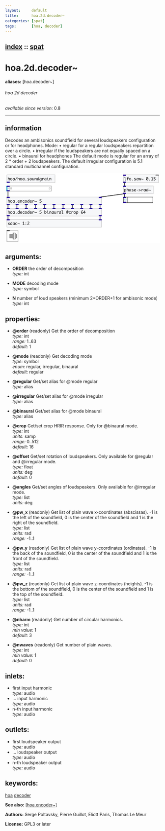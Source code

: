 ```yaml
---
layout:     default
title:      hoa.2d.decoder~
categories: [spat]
tags:       [hoa, decoder]
---
```

[index](index.html) :: [spat](category_spat.html)
---

# hoa.2d.decoder~
**aliases:** [hoa.decoder\~]


###### hoa 2d decoder

*available since version:* 0.8

---


## information
Decodes an ambisonics soundfield for several loudspeakers configuration or for headphones. Mode: • regular for a regular loudspeakers repartition over a circle. • irregular if the loudspeakers are not equally spaced on a circle. • binaural for headphones The default mode is regular for an array of 2 * order + 2 loudspeakers. The default irregular configuration is 5.1 standard multichannel configuration.


[![example](../examples/img/hoa.2d.decoder~.jpg)](../examples/pd/hoa.2d.decoder~.pd)



## arguments:

* **ORDER**
the order of decomposition<br>
_type:_ int<br>

* **MODE**
decoding mode<br>
_type:_ symbol<br>

* **N**
number of loud speakers (minimum 2*ORDER+1 for ambisonic mode)<br>
_type:_ int<br>





## properties:

* **@order** (readonly)
Get the order of decomposition<br>
_type:_ int<br>
_range:_ 1..63<br>
_default:_ 1<br>

* **@mode** (readonly)
Get decoding mode<br>
_type:_ symbol<br>
_enum:_ regular, irregular, binaural<br>
_default:_ regular<br>

* **@regular** 
Get/set alias for @mode regular<br>
_type:_ alias<br>

* **@irregular** 
Get/set alias for @mode irregular<br>
_type:_ alias<br>

* **@binaural** 
Get/set alias for @mode binaural<br>
_type:_ alias<br>

* **@crop** 
Get/set crop HRIR response. Only for @binaural mode.<br>
_type:_ int<br>
_units:_ samp<br>
_range:_ 0..512<br>
_default:_ 16<br>

* **@offset** 
Get/set rotation of loudspeakers. Only available for @regular and @irregular mode.<br>
_type:_ float<br>
_units:_ deg<br>
_default:_ 0<br>

* **@angles** 
Get/set angles of loudspeakers. Only available for @irregular mode.<br>
_type:_ list<br>
_units:_ deg<br>

* **@pw_x** (readonly)
Get list of plain wave x-coordinates (abscissas). -1 is the left of the soundfield,
0 is the center of the soundfield and 1 is the right of the soundfield.<br>
_type:_ list<br>
_units:_ rad<br>
_range:_ -1..1<br>

* **@pw_y** (readonly)
Get list of plain wave y-coordinates (ordinatas). -1 is the back of the soundfield,
0 is the center of the soundfield and 1 is the front of the soundfield.<br>
_type:_ list<br>
_units:_ rad<br>
_range:_ -1..1<br>

* **@pw_z** (readonly)
Get list of plain wave z-coordinates (heights). -1 is the bottom of the soundfield,
0 is the center of the soundfield and 1 is the top of the soundfield.<br>
_type:_ list<br>
_units:_ rad<br>
_range:_ -1..1<br>

* **@nharm** (readonly)
Get number of circular harmonics.<br>
_type:_ int<br>
_min value:_ 1<br>
_default:_ 3<br>

* **@nwaves** (readonly)
Get number of plain waves.<br>
_type:_ int<br>
_min value:_ 1<br>
_default:_ 0<br>



## inlets:

* first input harmonic<br>
_type:_ audio
* ... input harmonic<br>
_type:_ audio
* n-th input harmonic<br>
_type:_ audio



## outlets:

* first loudspeaker output<br>
_type:_ audio
* ... loudspeaker output<br>
_type:_ audio
* n-th loudspeaker output<br>
_type:_ audio



## keywords:

[hoa](keywords/hoa.html)
[decoder](keywords/decoder.html)



**See also:**
[\[hoa.encoder~\]](hoa.encoder~.html)




**Authors:** Serge Poltavsky, Pierre Guillot, Eliott Paris, Thomas Le Meur




**License:** GPL3 or later






